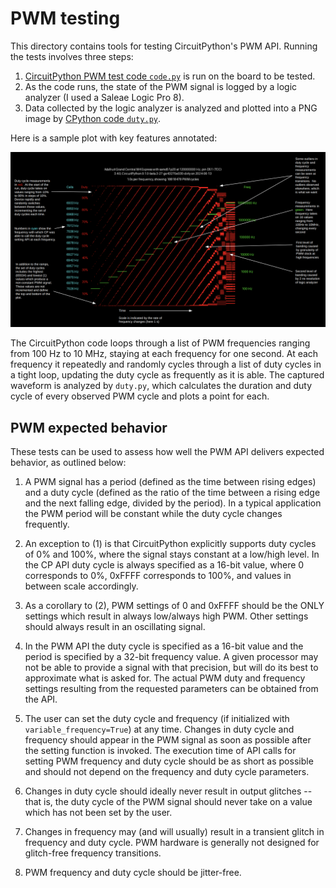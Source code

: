 # PWM testing

This directory contains tools for testing CircuitPython's PWM API.  Running the tests involves three steps:

1.  [CircuitPython PWM test code `code.py`](code.py) is run on the board to be tested.
2.  As the code runs, the state of the PWM signal is logged by a logic analyzer (I used a Saleae Logic Pro 8).
3.  Data collected by the logic analyzer is analyzed and plotted into a PNG image by [CPython code `duty.py`](duty.py).

Here is a sample plot with key features annotated:

<img src="pwm_plot_explainer.png">

The CircuitPython code loops through a list of PWM frequencies ranging from 100 Hz to 10 MHz, staying at each frequency for one second.  At each frequency it repeatedly and randomly cycles through a list of duty cycles in a tight loop, updating the duty cycle as frequently as it is able.  The captured waveform is analyzed by `duty.py`, which calculates the duration and duty cycle of every observed PWM cycle and plots a point for each.

## PWM expected behavior

These tests can be used to assess how well the PWM API delivers expected behavior, as outlined below:

1.  A PWM signal has a period (defined as the time between rising edges) and a duty cycle (defined as the ratio of the time between a rising edge and the next falling edge, divided by the period).  In a typical application the PWM period will be constant while the duty cycle changes frequently.

2.  An exception to (1) is that CircuitPython explicitly supports duty cycles of 0% and 100%, where the signal stays constant at a low/high level.  In the CP API duty cycle is always specified as a 16-bit value, where 0 corresponds to 0%, 0xFFFF corresponds to 100%, and values in between scale accordingly.

3.  As a corollary to (2), PWM settings of 0 and 0xFFFF should be the ONLY settings which result in always low/always high PWM.  Other settings should always result in an oscillating signal.

4.  In the PWM API the duty cycle is specified as a 16-bit value and the period is specified by a 32-bit frequency value.  A given processor may not be able to provide a signal with that precision, but will do its best to approximate what is asked for.  The actual PWM duty and frequency settings resulting from the requested parameters can be obtained from the API.

5.  The user can set the duty cycle and frequency (if initialized with `variable_frequency=True`) at any time.  Changes in duty cycle and frequency should appear in the PWM signal as soon as possible after the setting function is invoked.  The execution time of API calls for setting PWM frequency and duty cycle should be as short as possible and should not depend on the frequency and duty cycle parameters.

6.  Changes in duty cycle should ideally never result in output glitches -- that is, the duty cycle of the PWM signal should never take on a value which has not been set by the user.

7.  Changes in frequency may (and will usually) result in a transient glitch in frequency and duty cycle.  PWM hardware is generally not designed for glitch-free frequency transitions.

8.  PWM frequency and duty cycle should be jitter-free.

